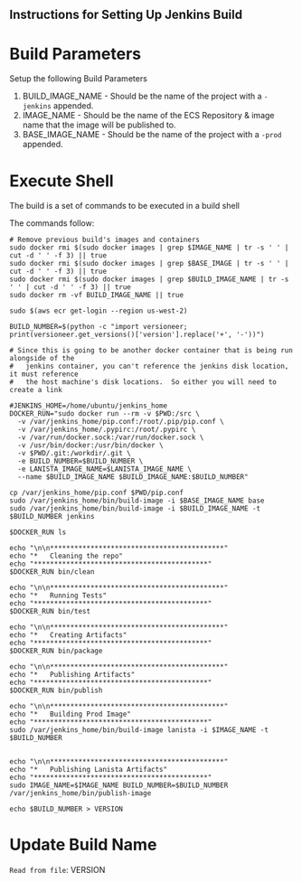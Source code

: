 Instructions for Setting Up Jenkins Build
-----------------------------------------

# Build Parameters
Setup the following Build Parameters

1) BUILD_IMAGE_NAME - Should be the name of the project with a `-jenkins` appended.
2) IMAGE_NAME - Should be the name of the ECS Repository & image name that the image will be published to.
3) BASE_IMAGE_NAME - Should be the name of the project with a `-prod` appended.

# Execute Shell

The build is a set of commands to be executed in a build shell

The commands follow:

```
# Remove previous build's images and containers
sudo docker rmi $(sudo docker images | grep $IMAGE_NAME | tr -s ' ' | cut -d ' ' -f 3) || true
sudo docker rmi $(sudo docker images | grep $BASE_IMAGE | tr -s ' ' | cut -d ' ' -f 3) || true
sudo docker rmi $(sudo docker images | grep $BUILD_IMAGE_NAME | tr -s ' ' | cut -d ' ' -f 3) || true
sudo docker rm -vf BUILD_IMAGE_NAME || true

sudo $(aws ecr get-login --region us-west-2)

BUILD_NUMBER=$(python -c "import versioneer; print(versioneer.get_versions()['version'].replace('+', '-'))")

# Since this is going to be another docker container that is being run alongside of the
#   jenkins container, you can't reference the jenkins disk location, it must reference
#   the host machine's disk locations.  So either you will need to create a link

#JENKINS_HOME=/home/ubuntu/jenkins_home
DOCKER_RUN="sudo docker run --rm -v $PWD:/src \
  -v /var/jenkins_home/pip.conf:/root/.pip/pip.conf \
  -v /var/jenkins_home/.pypirc:/root/.pypirc \
  -v /var/run/docker.sock:/var/run/docker.sock \
  -v /usr/bin/docker:/usr/bin/docker \
  -v $PWD/.git:/workdir/.git \
  -e BUILD_NUMBER=$BUILD_NUMBER \
  -e LANISTA_IMAGE_NAME=$LANISTA_IMAGE_NAME \
  --name $BUILD_IMAGE_NAME $BUILD_IMAGE_NAME:$BUILD_NUMBER"

cp /var/jenkins_home/pip.conf $PWD/pip.conf
sudo /var/jenkins_home/bin/build-image -i $BASE_IMAGE_NAME base
sudo /var/jenkins_home/bin/build-image -i $BUILD_IMAGE_NAME -t $BUILD_NUMBER jenkins

$DOCKER_RUN ls

echo "\n\n*******************************************"
echo "*   Cleaning the repo"
echo "*******************************************"
$DOCKER_RUN bin/clean

echo "\n\n*******************************************"
echo "*   Running Tests"
echo "*******************************************"
$DOCKER_RUN bin/test

echo "\n\n*******************************************"
echo "*   Creating Artifacts"
echo "*******************************************"
$DOCKER_RUN bin/package

echo "\n\n*******************************************"
echo "*   Publishing Artifacts"
echo "*******************************************"
$DOCKER_RUN bin/publish

echo "\n\n*******************************************"
echo "*   Building Prod Image"
echo "*******************************************"
sudo /var/jenkins_home/bin/build-image lanista -i $IMAGE_NAME -t $BUILD_NUMBER


echo "\n\n*******************************************"
echo "*   Publishing Lanista Artifacts"
echo "*******************************************"
sudo IMAGE_NAME=$IMAGE_NAME BUILD_NUMBER=$BUILD_NUMBER /var/jenkins_home/bin/publish-image

echo $BUILD_NUMBER > VERSION
```

# Update Build Name
`Read from file`: VERSION